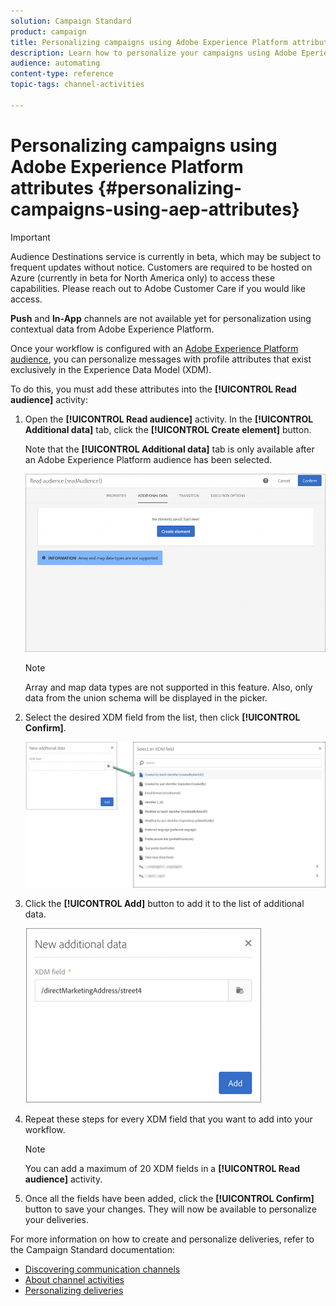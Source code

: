 ```yaml
---
solution: Campaign Standard
product: campaign
title: Personalizing campaigns using Adobe Experience Platform attributes
description: Learn how to personalize your campaigns using Adobe Eperience Platform attributes.
audience: automating
content-type: reference
topic-tags: channel-activities

---
```


# Personalizing campaigns using Adobe Experience Platform attributes {#personalizing-campaigns-using-aep-attributes}

>[!IMPORTANT]
>
>Audience Destinations service is currently in beta, which may be subject to frequent updates without notice. Customers are required to be hosted on Azure (currently in beta for North America only) to access these capabilities. Please reach out to Adobe Customer Care if you would like access.
>
>**Push** and **In-App** channels are not available yet for personalization using contextual data from Adobe Experience Platform.

Once your workflow is configured with an [Adobe Experience Platform audience](../../integrating/using/aep-about-audience-destinations-service.md), you can personalize messages with profile attributes that exist exclusively in the Experience Data Model (XDM).

To do this, you must add these attributes into the **[!UICONTROL Read audience]** activity:

1. Open the **[!UICONTROL Read audience]** activity. In the **[!UICONTROL Additional data]** tab, click the **[!UICONTROL Create element]** button.

    Note that the **[!UICONTROL Additional data]** tab is only available after an Adobe Experience Platform audience has been selected.

    ![](assets/aep_wkf_readaudience_attributes.png)

    >[!NOTE]
    >
    >Array and map data types are not supported in this feature. Also, only data from the union schema will be displayed in the picker.

1. Select the desired XDM field from the list, then click **[!UICONTROL Confirm]**.

    ![](assets/aep_wkf_readaudience_perso1.png)

1. Click the **[!UICONTROL Add]** button to add it to the list of additional data.

    ![](assets/aep_wkf_readaudience_perso3.png)

1. Repeat these steps for every XDM field that you want to add into your workflow.

    >[!NOTE]
    >
    >You can add a maximum of 20 XDM fields in a **[!UICONTROL Read audience]** activity.

1. Once all the fields have been added, click the **[!UICONTROL Confirm]** button to save your changes. They will now be available to personalize your deliveries.

For more information on how to create and personalize deliveries, refer to the Campaign Standard documentation:

* [Discovering communication channels](../../channels/using/get-started-communication-channels.md)
* [About channel activities](../../automating/using/about-channel-activities.md)
* [Personalizing deliveries](../../designing/using/personalization.md)

